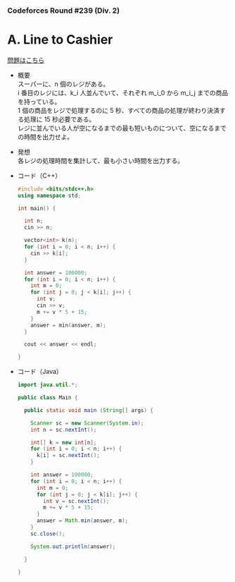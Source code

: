 ### Codeforces Round #239 (Div. 2)

# A. Line to Cashier

  [問題はこちら](https://codeforces.com/problemset/problem/408/A)
  
- 概要<br>
  スーパーに、n 個のレジがある。<br>
  i 番目のレジには、k_i 人並んでいて、それぞれ m_i_0 から m_i_j までの商品を持っている。<br>
  1 個の商品をレジで処理するのに 5 秒、すべての商品の処理が終わり決済する処理に 15 秒必要である。<br>
  レジに並んでいる人が空になるまでの最も短いものについて、空になるまでの時間を出力せよ。
  
  
- 発想<br>
  各レジの処理時間を集計して、最も小さい時間を出力する。
  
  
- コード（C++）

  ```cpp
  #include <bits/stdc++.h>
  using namespace std;

  int main() {

    int n;
    cin >> n;

    vector<int> k(n);
    for (int i = 0; i < n; i++) {
      cin >> k[i];
    }

    int answer = 100000;
    for (int i = 0; i < n; i++) {
      int m = 0;
      for (int j = 0; j < k[i]; j++) {
        int v;
        cin >> v;
        m += v * 5 + 15;
      }
      answer = min(answer, m);
    }

    cout << answer << endl;

  }
  ```
  
- コード（Java）

  ```java
  import java.util.*;

  public class Main {

    public static void main (String[] args) {

      Scanner sc = new Scanner(System.in);
      int n = sc.nextInt();

      int[] k = new int[n];
      for (int i = 0; i < n; i++) {
        k[i] = sc.nextInt();
      }

      int answer = 100000;
      for (int i = 0; i < n; i++) {
        int m = 0;
        for (int j = 0; j < k[i]; j++) {
          int v = sc.nextInt();
          m += v * 5 + 15;
        }
        answer = Math.min(answer, m);
      }
      sc.close();

      System.out.println(answer);

    }

  }
  ```
    